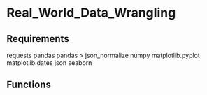 # Real_World_Data_Wrangling

## Requirements
requests
pandas
pandas > json_normalize
numpy
matplotlib.pyplot
matplotlib.dates
json
seaborn

## Functions

